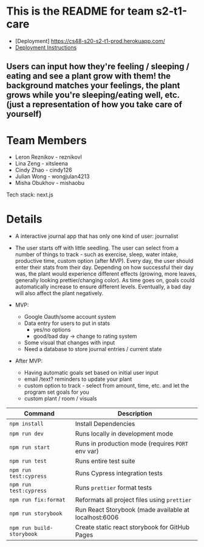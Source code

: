 # This is the README for team s2-t1-care

- [Deployment] https://cs48-s20-s2-t1-prod.herokuapp.com/
- [Deployment Instructions](./docs/DEPLOY.md)

## Users can input how they're feeling / sleeping / eating and see a plant grow with them! the background matches your feelings, the plant grows while you're sleeping/eating well, etc. (just a representation of how you take care of yourself)

# Team Members

- Leron Reznikov - reznikovl
- Lina Zeng - xitsleena
- Cindy Zhao - cindy126
- Julian Wong - wongjulan4213
- Misha Obukhov - mishaobu

Tech stack: next.js

# Details

- A interactive journal app that has only one kind of user: journalist
- The user starts off with little seedling. The user can select from a number of things to track - such as exercise, sleep, water intake, productive time, custom option (after MVP). Every day, the user should enter their stats from their day. Depending on how successful their day was, the plant would experience different effects (growing, more leaves, generally looking prettier/changing color). As time goes on, goals could automatically increase to ensure different levels. Eventually, a bad day will also affect the plant negatively.

- MVP:

  - Google Oauth/some account system
  - Data entry for users to put in stats
    - yes/no options
    - good/bad day -> change to rating system
  - Some visual that changes with input
  - Need a database to store journal entries / current state

- After MVP:
  - Having automatic goals set based on initial user input
  - email /text? reminders to update your plant
  - custom option to track - select from amount, time, etc. and let the program set goals for you
  - custom plant / room / visuals

| Command                   | Description                                           |
| ------------------------- | ----------------------------------------------------- |
| `npm install`             | Install Dependencies                                  |
| `npm run dev`             | Runs locally in development mode                      |
| `npm run start`           | Runs in production mode (requires `PORT` env var)     |
| `npm run test`            | Runs entire test suite                                |
| `npm run test:cypress`    | Runs Cypress integration tests                        |
| `npm run test:cypress`    | Runs `prettier` format tests                          |
| `npm run fix:format`      | Reformats all project files using `prettier`          |
| `npm run storybook`       | Run React Storybook (made available at localhost:6006 |
| `npm run build-storybook` | Create static react storybook for GitHub Pages        |
